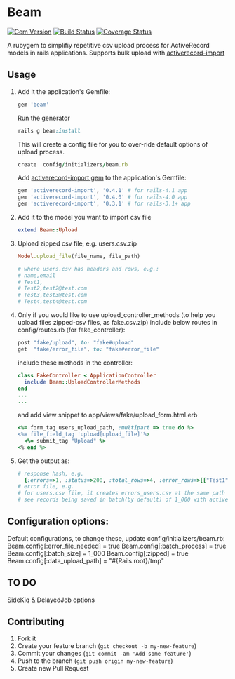 # Beam
[![Gem Version](https://badge.fury.io/rb/beam.png)](http://badge.fury.io/rb/beam) [![Build Status](https://travis-ci.org/gouravtiwari/beam.png?branch=master)](https://travis-ci.org/gouravtiwari/beam) [![Coverage Status](https://coveralls.io/repos/gouravtiwari/beam/badge.png?branch=master)](https://coveralls.io/r/gouravtiwari/beam?branch=master)

A rubygem to simplifiy repetitive csv upload process for ActiveRecord models in rails applications. 
Supports bulk upload with [activerecord-import](http://rubygems.org/gems/activerecord-import)

## Usage

1. Add it the application's Gemfile:
    ```ruby
    gem 'beam'
    ```

    Run the generator

    ```ruby
    rails g beam:install
    ```

    This will create a config file for you to over-ride default options of upload process.

    ```ruby
    create  config/initializers/beam.rb
    ```
    
    Add [activerecord-import gem](http://rubygems.org/gems/activerecord-import) to the application's Gemfile:
    
    ```ruby
    gem 'activerecord-import', '0.4.1' # for rails-4.1 app
    gem 'activerecord-import', '0.4.0' # for rails-4.0 app
    gem 'activerecord-import', '0.3.1' # for rails-3.1+ app
    ```

2. Add it to the model you want to import csv file
    
    ```ruby
    extend Beam::Upload
    ```

3. Upload zipped csv file, e.g. users.csv.zip
  
    ```ruby
    Model.upload_file(file_name, file_path)
    
    # where users.csv has headers and rows, e.g.:
    # name,email
    # Test1,
    # Test2,test2@test.com
    # Test3,test3@test.com
    # Test4,test4@test.com
    ```

4. Only if you would like to use upload_controller_methods (to help you upload files zipped-csv files, as fake.csv.zip) include below routes in config/routes.rb (for fake_controller):
    ```ruby
    post "fake/upload", to: "fake#upload"
    get  "fake/error_file", to: "fake#error_file"
    ```
    include these methods in the controller:
    ```ruby
    class FakeController < ApplicationController
      include Beam::UploadControllerMethods
    end
    ...
    ...
    ```
    and add view snippet to app/views/fake/upload_form.html.erb
    ```ruby
    <%= form_tag users_upload_path, :multipart => true do %>
    <%= file_field_tag 'upload[upload_file]'%>
      <%= submit_tag "Upload" %>
    <% end %>
    ```

5. Get the output as:
  
    ```ruby
    # response hash, e.g. 
      {:errors=>1, :status=>200, :total_rows=>4, :error_rows=>[["Test1", nil, "is invalid"]]}
    # error file, e.g.
    # for users.csv file, it creates errors_users.csv at the same path specified in Beam.config (Rails.root+'/tmp')
    # see records being saved in batch(by default) of 1_000 with activerecord-import gem
    ```

## Configuration options:

Default configurations, to change these, update config/initializers/beam.rb:
Beam.config[:error_file_needed] = true
Beam.config[:batch_process]     = true
Beam.config[:batch_size]        = 1_000
Beam.config[:zipped]            = true
Beam.config[:data_upload_path]  = "#{Rails.root}/tmp"


## TO DO

SideKiq & DelayedJob options

## Contributing

1. Fork it
2. Create your feature branch (`git checkout -b my-new-feature`)
3. Commit your changes (`git commit -am 'Add some feature'`)
4. Push to the branch (`git push origin my-new-feature`)
5. Create new Pull Request
